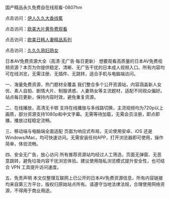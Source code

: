 国产精品永久免费自在线观看-0807hm


点击访问：<a href="https://heiliaowzu4ur.pages.dev">伊人久久大香线蕉</a>

点击访问：<a href="https://heiliaoxwd5i8.pages.dev">欧美大片黄免费观看</a>

点击访问：<a href="https://heiliaoe8ajia.pages.dev">欧美日韩人妻精品系列</a>

点击访问：<a href="https://heiliaoxqkkct.pages.dev">久久久熟妇熟女</a>


日本AV免费资源大全（高清·无广告·每日更新）
想要观看高质量的日本AV免费视频资源？本页为你提供稳定、清晰、无广告干扰的日本成人视频入口。所有内容均可在线浏览，无需注册、无插件、无跳转，适合手机与电脑端访问。

一、海量免费资源，热门题材全覆盖
我们整合多个公开资源站，内容涵盖新人女优、素人自拍、剧情大片、制服诱惑、人妻熟女等主流题材，适配不同观众偏好。站点每日更新，保持内容时效，避免重复资源。

二、在线播放，高清无卡顿
支持在线播放与多线路切换，主流视频均为720p以上画质，部分资源支持1080p和中文字幕。无需等待加载，无需会员注册，即点即播，播放过程稳定流畅。

三、移动端与电脑端全面适配
页面为响应式布局，无论使用安卓、iOS 还是 Windows/Mac，均可快速访问。无需安装任何APP，打开浏览器即可使用，操作简单，体验流畅。

四、安全无广告，放心访问
所有推荐资源站均经过人工筛选，页面无弹窗、无恶意跳转，避免垃圾内容干扰浏览体验。建议使用隐私浏览模式提升安全性，也可结合 VPN 工具提升访问速度。

五、免责声明
本文仅整理互联网上已公开的日本AV免费资源信息，所有内容链接均来自第三方平台，版权归原始站点所有。请遵守当地法律法规，合理使用网络资源，不得用于商业用途。


<span style="display:none;">[Canonical link]( ）</span>
